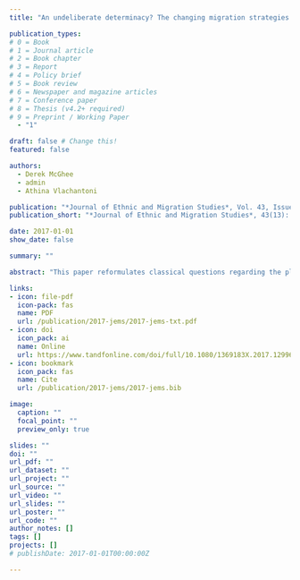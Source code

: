 ```yaml
---
title: "An undeliberate determinacy? The changing migration strategies of Polish migrants in the UK in times of Brexit"

publication_types:
# 0 = Book
# 1 = Journal article
# 2 = Book chapter
# 3 = Report
# 4 = Policy brief
# 5 = Book review
# 6 = Newspaper and magazine articles
# 7 = Conference paper
# 8 = Thesis (v4.2+ required)
# 9 = Preprint / Working Paper
  - "1"

draft: false # Change this!
featured: false

authors:
  - Derek McGhee
  - admin
  - Athina Vlachantoni

publication: "*Journal of Ethnic and Migration Studies*, Vol. 43, Issue 13, pp. 2109–2130"
publication_short: "*Journal of Ethnic and Migration Studies*, 43(13): 2109–2130"

date: 2017-01-01
show_date: false

summary: ""

abstract: "This paper reformulates classical questions regarding the plans and strategies of Polish migrants in the UK – such as decisions to leave or remain in the host country, or be ‘deliberately indeterminate’ about future plans – from a sociologically situated ‘rights-based’ perspective. This approach considers migrants’ attitudes towards specific ‘civic integration’ measures in a medium-term time frame, as well as in the new context created by the UK’s vote to leave the EU. Based on the quantitative analysis of original survey data, we investigate the factors behind Polish migrants’ migration strategies, and we argue that basic socio-economic and demographic factors are inadequate, on their own terms, to explain future migration and civic integration plans. Instead, we find that aspects such as interest in and awareness of one’s rights, as well as anxieties about the ability to maintain one’s rights in the future are stronger determinants."

links:
- icon: file-pdf
  icon-pack: fas
  name: PDF
  url: /publication/2017-jems/2017-jems-txt.pdf
- icon: doi
  icon_pack: ai
  name: Online
  url: https://www.tandfonline.com/doi/full/10.1080/1369183X.2017.1299622
- icon: bookmark
  icon_pack: fas
  name: Cite
  url: /publication/2017-jems/2017-jems.bib

image:
  caption: ""
  focal_point: ""
  preview_only: true

slides: ""
doi: ""
url_pdf: ""
url_dataset: ""
url_project: ""
url_source: ""
url_video: ""
url_slides: ""
url_poster: ""
url_code: ""
author_notes: []
tags: []
projects: []
# publishDate: 2017-01-01T00:00:00Z

---
```

